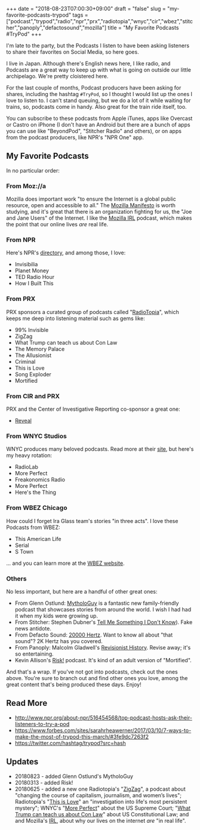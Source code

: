 +++
date = "2018-08-23T07:00:30+09:00"
draft = "false"
slug = "my-favorite-podcasts-trypod"
tags = ["podcast","trypod","radio","npr","prx","radiotopia","wnyc","cir","wbez","stitcher","panoply","defactosound","mozilla"]
title = "My Favorite Podcasts #TryPod"
+++

I'm late to the party, but the Podcasts I listen to have been asking listeners to share their favorites on Social Media, so here goes.  

<!--more-->

I live in Japan. Although there's English news here, I like radio, and Podcasts are a great way to keep up with what is going on outside our little archipelago. We're pretty cloistered here. 

For the last couple of months, Podcast producers have been asking for shares, including the hashtag ``#TryPod``, so I thought I would list up the ones I love to listen to. I can't stand queuing, but we do a lot of it while waiting for trains, so, podcasts come in handy. Also great for the train ride itself, too.  

You can subscribe to these podcasts from Apple iTunes, apps like Overcast or Castro on iPhone (I don't have an Android but there are a bunch of apps you can use like "BeyondPod", "Stitcher Radio" and others), or on apps from the podcast producers, like NPR's "NPR One" app. 

## My Favorite Podcasts

In no particular order: 

### From Moz://a

Mozilla does important work "to ensure the Internet is a global public resource, open and accessible to all." The [Mozilla Manifesto](https://www.mozilla.org/en-US/about/manifesto/) is worth studying, and it's great that there is an organization fighting for us, the "Joe and Jane Users" of the Internet. I like the [Mozilla IRL](https://irlpodcast.org/about/) podcast, which makes the point that our online lives _are_ real life. 

### From NPR

Here's NPR's [directory](http://www.npr.org/podcasts/organizations/1), and among those, I love: 

* Invisibilia
* Planet Money
* TED Radio Hour
* How I Built This

### From PRX 

PRX sponsors a curated group of podcasts called "[RadioTopia](https://www.radiotopia.fm)", which keeps me deep into listening material such as gems like: 

* 99% Invisible
* ZigZag
* What Trump can teach us about Con Law
* The Memory Palace 
* The Allusionist
* Criminal 
* This is Love
* Song Exploder 
* Mortified 

### From CIR and PRX

PRX and the Center of Investigative Reporting co-sponsor a great one: 

* [Reveal](https://www.revealnews.org/)

### From WNYC Studios

WNYC produces many beloved podcasts. Read more at their [site](http://wnycstudios.wnyc.org/#our-shows), but here's my heavy rotation: 

* RadioLab
* More Perfect
* Freakonomics Radio
* More Perfect
* Here's the Thing

### From WBEZ Chicago

How could I forget Ira Glass team's stories "in three acts". I love these Podcasts from WBEZ: 

* This American Life
* Serial
* S Town

... and you can learn more at the [WBEZ website](http://interactive.wbez.org/podcasts/).

### Others

No less important, but here are a handful of other great ones: 

* From Glenn Ostlund: [MytholoGuy](https://itunes.apple.com/jp/podcast/mythologuy/id1427041103?l=en&mt=2) is a fantastic new family-friendly podcast that showcases stories from around the world. I wish I had had it when my kids were growing up. 
* From Stitcher: Stephen Dubner's [Tell Me Something I Don't Know](http://tmsidk.com/about/)). Fake news antidote. 
* From Defacto Sound: [20000 Hertz](https://www.20k.org/). Want to know all about "that sound"? 2K Hertz has you covered. 
* From Panoply: Malcolm Gladwell's [Revisionist History](http://revisionisthistory.com/about). Revise away; it's so entertaining. 
* Kevin Allison's [Risk!](http://risk-show.com) podcast. It's kind of an adult version of "Mortified". 

And that's a wrap. If you've not got into podcasts, check out the ones above. You're sure to branch out and find other ones you love, among the great content that's being produced these days. Enjoy! 

## Read More

* http://www.npr.org/about-npr/516454568/top-podcast-hosts-ask-their-listeners-to-try-a-pod
* https://www.forbes.com/sites/sarahrheawerner/2017/03/10/7-ways-to-make-the-most-of-trypod-this-march/#3fe9dc7263f2
* https://twitter.com/hashtag/trypod?src=hash

## Updates

* 20180823 - added Glenn Ostlund's MytholoGuy
* 20180313 - added Risk!
* 20180625 - added a new one Radiotopia's "[ZigZag](https://www.radiotopia.fm/podcasts/zigzag)", a podcast about "changing the course of capitalism, journalism, and women’s lives"; Radiotopia's "[This is Love](https://thisiscriminal.com/about)" an "investigation into life's most persistent mystery"; WNYC's "[More Perfect](https://www.wnycstudios.org/shows/radiolabmoreperfect)" about the US Supreme Court; "[What Trump can teach us about Con Law](https://trumpconlaw.com/)" about US Constitutional Law; and and Mozilla's [IRL](https://irlpodcast.org/about/), about why our lives on the internet _are_ "in real life". 


